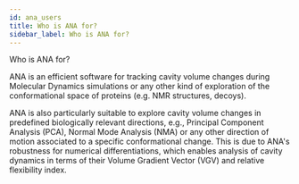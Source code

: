```yaml
---
id: ana_users 
title: Who is ANA for?
sidebar_label: Who is ANA for? 
---
```


Who is ANA for? 

ANA is an efficient software for tracking cavity volume changes during Molecular Dynamics simulations 
or any other kind of exploration of the conformational space of proteins (e.g. NMR structures, decoys). 

ANA is also particularly suitable to explore cavity volume changes in predefined biologically relevant directions,
e.g., Principal Component Analysis (PCA), Normal Mode Analysis (NMA) or any other direction of motion
associated to a specific conformational change. This is due to ANA's robustness for numerical differentiations,
which enables analysis of cavity dynamics in terms of their Volume Gradient Vector (VGV) and relative flexibility index.

